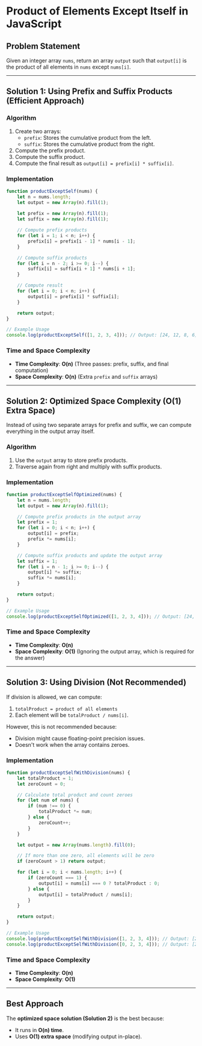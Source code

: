 # **Product of Elements Except Itself in JavaScript**

## **Problem Statement**
Given an integer array `nums`, return an array `output` such that `output[i]` is the product of all elements in `nums` except `nums[i]`.

---

## **Solution 1: Using Prefix and Suffix Products (Efficient Approach)**

### **Algorithm**
1. Create two arrays:
   - `prefix`: Stores the cumulative product from the left.
   - `suffix`: Stores the cumulative product from the right.
2. Compute the prefix product.
3. Compute the suffix product.
4. Compute the final result as `output[i] = prefix[i] * suffix[i]`.

### **Implementation**
```javascript
function productExceptSelf(nums) {
    let n = nums.length;
    let output = new Array(n).fill(1);
    
    let prefix = new Array(n).fill(1);
    let suffix = new Array(n).fill(1);

    // Compute prefix products
    for (let i = 1; i < n; i++) {
        prefix[i] = prefix[i - 1] * nums[i - 1];
    }

    // Compute suffix products
    for (let i = n - 2; i >= 0; i--) {
        suffix[i] = suffix[i + 1] * nums[i + 1];
    }

    // Compute result
    for (let i = 0; i < n; i++) {
        output[i] = prefix[i] * suffix[i];
    }

    return output;
}

// Example Usage
console.log(productExceptSelf([1, 2, 3, 4])); // Output: [24, 12, 8, 6]
```

### **Time and Space Complexity**
- **Time Complexity**: **O(n)** (Three passes: prefix, suffix, and final computation)
- **Space Complexity**: **O(n)** (Extra `prefix` and `suffix` arrays)

---

## **Solution 2: Optimized Space Complexity (O(1) Extra Space)**
Instead of using two separate arrays for prefix and suffix, we can compute everything in the output array itself.

### **Algorithm**
1. Use the `output` array to store prefix products.
2. Traverse again from right and multiply with suffix products.

### **Implementation**
```javascript
function productExceptSelfOptimized(nums) {
    let n = nums.length;
    let output = new Array(n).fill(1);

    // Compute prefix products in the output array
    let prefix = 1;
    for (let i = 0; i < n; i++) {
        output[i] = prefix;
        prefix *= nums[i];
    }

    // Compute suffix products and update the output array
    let suffix = 1;
    for (let i = n - 1; i >= 0; i--) {
        output[i] *= suffix;
        suffix *= nums[i];
    }

    return output;
}

// Example Usage
console.log(productExceptSelfOptimized([1, 2, 3, 4])); // Output: [24, 12, 8, 6]
```

### **Time and Space Complexity**
- **Time Complexity**: **O(n)**
- **Space Complexity**: **O(1)** (Ignoring the output array, which is required for the answer)

---

## **Solution 3: Using Division (Not Recommended)**
If division is allowed, we can compute:
1. `totalProduct = product of all elements`
2. Each element will be `totalProduct / nums[i]`.

However, this is not recommended because:
- Division might cause floating-point precision issues.
- Doesn't work when the array contains zeroes.

### **Implementation**
```javascript
function productExceptSelfWithDivision(nums) {
    let totalProduct = 1;
    let zeroCount = 0;

    // Calculate total product and count zeroes
    for (let num of nums) {
        if (num !== 0) {
            totalProduct *= num;
        } else {
            zeroCount++;
        }
    }

    let output = new Array(nums.length).fill(0);

    // If more than one zero, all elements will be zero
    if (zeroCount > 1) return output;

    for (let i = 0; i < nums.length; i++) {
        if (zeroCount === 1) {
            output[i] = nums[i] === 0 ? totalProduct : 0;
        } else {
            output[i] = totalProduct / nums[i];
        }
    }

    return output;
}

// Example Usage
console.log(productExceptSelfWithDivision([1, 2, 3, 4])); // Output: [24, 12, 8, 6]
console.log(productExceptSelfWithDivision([0, 2, 3, 4])); // Output: [24, 0, 0, 0]
```

### **Time and Space Complexity**
- **Time Complexity**: **O(n)**
- **Space Complexity**: **O(1)**

---

## **Best Approach**
The **optimized space solution (Solution 2)** is the best because:
- It runs in **O(n) time**.
- Uses **O(1) extra space** (modifying output in-place).

